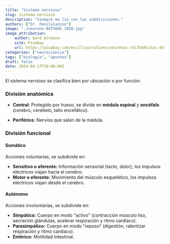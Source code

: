 ```yaml
---
title: "Sistema nervioso"
slug: sistema-nervioso
description: "Siempre me lío con las subdivisiones."
authors: ["Dr. Fenilalanino"]
image: "./neurons-8475666_1920.jpg"
image_attribution:
    author: Gerd Altmann
    site: Pixabay
    url: https://pixabay.com/es/illustrations/neuronas-c%C3%A9lulas-del-cerebro-cerebro-8475666/
categories: ["neurociencia"]
tags: ["biología", "apuntes"]
draft: false
date: 2024-04-17T20:00:00Z
---
```


El sistema nervioso se clasifica bien por ubicación o por función.

### División anatómica

- **Central**: Protegido por hueso, se divide en **médula espinal** y **encéfalo** (cerebro, cerebelo, tallo encefálico).

- **Periférico**: Nervios que salen de la médula.


### División funcional

#### Somático
Acciones voluntarias, se subdivide en:

  - **Sensitivo o aferente:** Información sensorial (tacto, dolor), los impulsos eléctricos viajan hacia el cerebro.
  - **Motor o eferente:** Movimiento del músculo esquelético, los impulsos eléctricos viajan desde el cerebro.

#### Autónomo
Acciones involuntarias, se subdivide en:

  - **Simpático:** Cuerpo en modo "activo" (contracción músculo liso, secreción glándulas, acelerar respiración y ritmo cardíaco).
  - **Parasimpático:** Cuerpo en modo "reposo" (digestión, ralentizar respiración y ritmo cardíaco).
  - **Entérico:** Motilidad intestinal.
